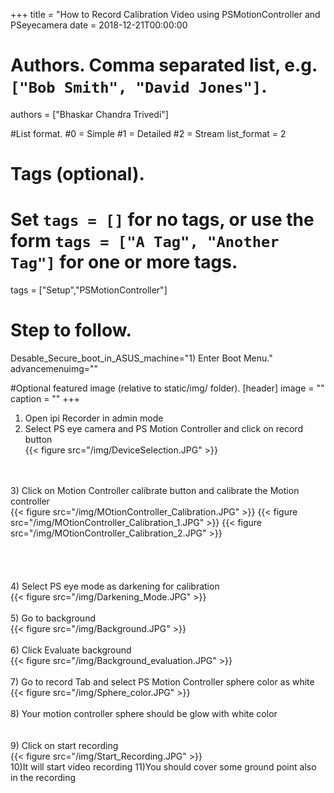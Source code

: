 +++
title = "How to Record Calibration Video using PSMotionController and PSeyecamera 
date = 2018-12-21T00:00:00

# Authors. Comma separated list, e.g. `["Bob Smith", "David Jones"]`.
authors = ["Bhaskar Chandra Trivedi"]

#List format.
#0 = Simple
#1 = Detailed
#2 = Stream
list_format = 2

# Tags (optional).
#   Set `tags = []` for no tags, or use the form `tags = ["A Tag", "Another Tag"]` for one or more tags.
tags = ["Setup","PSMotionController"]

# Step to follow.
Desable_Secure_boot_in_ASUS_machine="1) Enter Boot Menu."
advancemenuimg=""


#Optional featured image (relative to static/img/ folder).
[header] 
image = "" 
caption = "" 
+++
1) Open ipi Recorder in admin mode<br/>
2) Select PS eye camera and PS Motion Controller and click on record button<br/>
{{< figure src="/img/DeviceSelection.JPG"  >}}
<br/>
<br/>
3) Click on Motion Controller calibrate button and calibrate the Motion controller<br/>
{{< figure src="/img/MOtionController_Calibration.JPG"  >}}
{{< figure src="/img/MOtionController_Calibration_1.JPG"  >}}
{{< figure src="/img/MOtionController_Calibration_2.JPG"  >}}
<br/>
<br/>
<br/>
<br/>
<br/>
4) Select PS eye mode as darkening for calibration<br/>
{{< figure src="/img/Darkening_Mode.JPG"  >}}
<br/>
<br/>
5) Go to background<br/>
{{< figure src="/img/Background.JPG"  >}}
<br/>
<br/>
6) Click Evaluate background<br/>
{{< figure src="/img/Background_evaluation.JPG"  >}}
<br/>
<br/>
7) Go to record Tab and select PS Motion Controller sphere color as white<br/>
{{< figure src="/img/Sphere_color.JPG"  >}}
<br/>
<br/>
8) Your motion controller sphere should be glow with white color<br/>
<br/>
<br/>
9) Click on start recording<br/>
{{< figure src="/img/Start_Recording.JPG"  >}}
<br/>
10)It will start video recording
11)You should cover some ground point also in the recording<br/>
